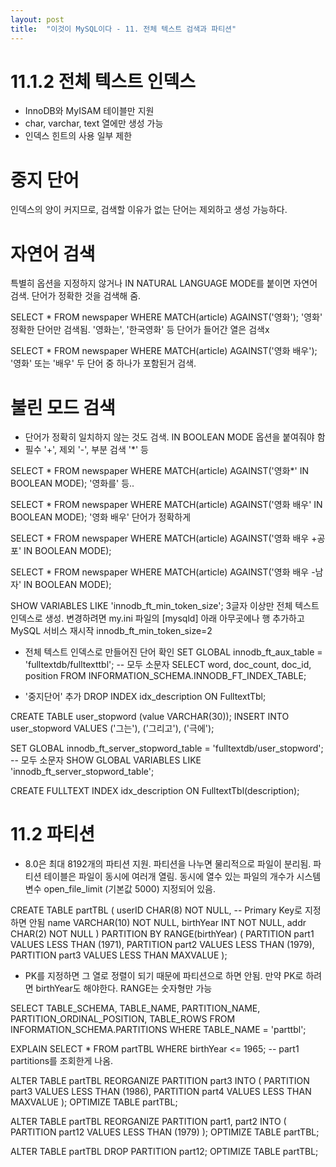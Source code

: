 ```yaml
---
layout: post
title:  "이것이 MySQL이다 - 11. 전체 텍스트 검색과 파티션"
---
```


# 11.1.2 전체 텍스트 인덱스
- InnoDB와 MyISAM 테이블만 지원
- char, varchar, text 열에만 생성 가능
- 인덱스 힌트의 사용 일부 제한

# 중지 단어
인덱스의 양이 커지므로, 검색할 이유가 없는 단어는 제외하고 생성 가능하다.

# 자연어 검색
특별히 옵션을 지정하지 않거나 IN NATURAL LANGUAGE MODE를 붙이면 자연어 검색.
단어가 정확한 것을 검색해 줌.

SELECT * FROM newspaper 
  WHERE MATCH(article) AGAINST('영화');
'영화' 정확한 단어만 검색됨. '영화는', '한국영화' 등 단어가 들어간 열은 검색x

SELECT * FROM newspaper 
  WHERE MATCH(article) AGAINST('영화 배우');
'영화' 또는 '배우' 두 단어 중 하나가 포함된거 검색.

# 불린 모드 검색
- 단어가 정확히 일치하지 않는 것도 검색. IN BOOLEAN MODE 옵션을 붙여줘야 함
- 필수 '+', 제외 '-', 부분 검색 '*' 등

SELECT * FROM newspaper 
   WHERE MATCH(article) AGAINST('영화*' IN BOOLEAN MODE);
'영화를' 등..

SELECT * FROM newspaper 
   WHERE MATCH(article) AGAINST('영화 배우' IN BOOLEAN MODE);
'영화 배우' 단어가 정확하게

SELECT * FROM newspaper 
   WHERE MATCH(article) AGAINST('영화 배우 +공포' IN BOOLEAN MODE);

SELECT * FROM newspaper 
   WHERE MATCH(article) AGAINST('영화 배우 -남자' IN BOOLEAN MODE);
   
SHOW VARIABLES LIKE 'innodb_ft_min_token_size';
3글자 이상만 전체 텍스트 인덱스로 생성. 변경하려면 my.ini 파일의 [mysqld] 아래 아무곳에나 행 추가하고 MySQL 서비스 재시작
innodb_ft_min_token_size=2

- 전체 텍스트 인덱스로 만들어진 단어 확인
SET GLOBAL innodb_ft_aux_table = 'fulltextdb/fulltexttbl'; -- 모두 소문자
SELECT word, doc_count, doc_id, position 
FROM INFORMATION_SCHEMA.INNODB_FT_INDEX_TABLE;

- '중지단어' 추가
DROP INDEX idx_description ON FulltextTbl;

CREATE TABLE user_stopword (value VARCHAR(30));
INSERT INTO user_stopword VALUES ('그는'), ('그리고'), ('극에');

SET GLOBAL innodb_ft_server_stopword_table = 'fulltextdb/user_stopword'; -- 모두 소문자
SHOW GLOBAL VARIABLES LIKE 'innodb_ft_server_stopword_table';

CREATE FULLTEXT INDEX idx_description ON FulltextTbl(description);

# 11.2 파티션
- 8.0은 최대 8192개의 파티션 지원. 파티션을 나누면 물리적으로 파일이 분리됨.
파티션 테이블은 파일이 동시에 여러개 열림. 동시에 열수 있는 파일의 개수가 시스템 변수 open_file_limit (기본값 5000) 지정되어 있음.

CREATE TABLE partTBL (
  userID  CHAR(8) NOT NULL, -- Primary Key로 지정하면 안됨
  name  VARCHAR(10) NOT NULL,
  birthYear INT  NOT NULL,
  addr CHAR(2) NOT NULL )
PARTITION BY RANGE(birthYear) (
    PARTITION part1 VALUES LESS THAN (1971),
    PARTITION part2 VALUES LESS THAN (1979),
    PARTITION part3 VALUES LESS THAN MAXVALUE
);
- PK를 지정하면 그 열로 정렬이 되기 때문에 파티션으로 하면 안됨.
만약 PK로 하려면 birthYear도 해야한다. RANGE는 숫자형만 가능

SELECT TABLE_SCHEMA, TABLE_NAME, PARTITION_NAME, PARTITION_ORDINAL_POSITION, TABLE_ROWS
    FROM INFORMATION_SCHEMA.PARTITIONS
    WHERE TABLE_NAME =  'parttbl';

EXPLAIN  SELECT * FROM partTBL WHERE birthYear <= 1965;
-- part1 partitions를 조회한게 나옴.

ALTER TABLE partTBL 
	REORGANIZE PARTITION part3 INTO (
		PARTITION part3 VALUES LESS THAN (1986),
		PARTITION part4 VALUES LESS THAN MAXVALUE
	);
OPTIMIZE TABLE partTBL;

ALTER TABLE partTBL 
	REORGANIZE PARTITION part1, part2 INTO (
		PARTITION part12 VALUES LESS THAN (1979)
	);
OPTIMIZE TABLE partTBL;

ALTER TABLE partTBL DROP PARTITION part12;
OPTIMIZE TABLE partTBL;
